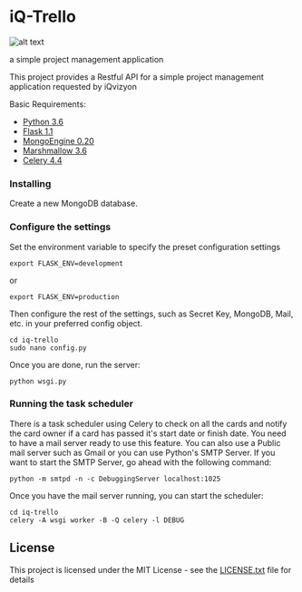 # iQ-Trello
![alt text](http://iqvizyon.com/wp-content/uploads/2020/03/iqvizyonnewlogo.png " iQvizyon Logo")
 
a simple project management application


This project provides a Restful  API for a simple project management application requested by iQvizyon

Basic Requirements:
* [Python 3.6](https://www.python.org/downloads/release/python-360/)
* [Flask 1.1](https://flask.palletsprojects.com/en/1.1.x/)
* [MongoEngine 0.20](http://mongoengine.org/)
* [Marshmallow 3.6](https://marshmallow.readthedocs.io/en/stable/)
* [Celery 4.4](http://www.celeryproject.org/)

### Installing

Create a new MongoDB database.


### Configure the settings


Set the environment variable to specify the preset configuration settings

```
export FLASK_ENV=development
```

or

```
export FLASK_ENV=production
```

Then configure the rest of the settings, such as Secret Key, MongoDB, Mail, etc. in your preferred config object.

```
cd iq-trello
sudo nano config.py
```

Once you are done, run the server:

```
python wsgi.py
```

### Running the task scheduler

There is a task scheduler using Celery to check on all the cards and notify the card owner if a card has passed it's start date or finish date.
You need to have a mail server ready to use this feature. You can also use a Public mail server such as Gmail or you can use Python's SMTP Server.
If you want to start the SMTP Server, go ahead with the following command:

```
python -m smtpd -n -c DebuggingServer localhost:1025
```

Once you have the mail server running, you can start the scheduler:

```
cd iq-trello
celery -A wsgi worker -B -Q celery -l DEBUG
```

## License

This project is licensed under the MIT License - see the [LICENSE.txt](LICENSE.txt) file for details